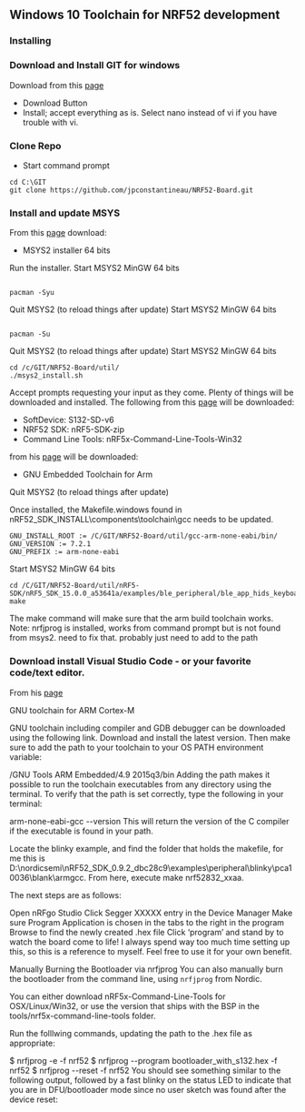 ## Windows 10 Toolchain for NRF52 development

### Installing

### Download and Install GIT for windows

Download from this [page](https://gitforwindows.org/)

- Download Button
- Install; accept everything as is.  Select nano instead of vi if you have trouble with vi.

### Clone Repo

- Start command prompt

```
cd C:\GIT
git clone https://github.com/jpconstantineau/NRF52-Board.git

```

### Install and update MSYS

From this [page](http://www.msys2.org/) download:

- MSYS2 installer 64 bits

Run the installer.
Start MSYS2 MinGW 64 bits

```

pacman -Syu

```

Quit MSYS2 (to reload things after update)
Start MSYS2 MinGW 64 bits

```

pacman -Su

```

Quit MSYS2 (to reload things after update)
Start MSYS2 MinGW 64 bits

```
cd /c/GIT/NRF52-Board/util/
./msys2_install.sh
```

Accept prompts requesting your input as they come.  Plenty of things will be downloaded and installed.  The following
from this [page](https://www.nordicsemi.com/eng/Products/Bluetooth-low-energy/nRF52832#Downloads) will be downloaded:

- SoftDevice: S132-SD-v6
- NRF52 SDK: nRF5-SDK-zip
- Command Line Tools: nRF5x-Command-Line-Tools-Win32

from his [page](https://developer.arm.com/open-source/gnu-toolchain/gnu-rm/downloads) will be downloaded:

- GNU Embedded Toolchain for Arm

Quit MSYS2 (to reload things after update)

Once installed, the Makefile.windows found in nRF52_SDK_INSTALL\components\toolchain\gcc
needs to be updated.

```
GNU_INSTALL_ROOT := /C/GIT/NRF52-Board/util/gcc-arm-none-eabi/bin/
GNU_VERSION := 7.2.1
GNU_PREFIX := arm-none-eabi

```

Start MSYS2 MinGW 64 bits

```
cd /C/GIT/NRF52-Board/util/nRF5-SDK/nRF5_SDK_15.0.0_a53641a/examples/ble_peripheral/ble_app_hids_keyboard/pca10040/s132/armgcc
make
```

The make command will make sure that the arm  build toolchain works.
Note: nrfjprog is installed, works from command prompt but is not found from msys2. need to fix that. probably just need to add to the path

### Download install Visual Studio Code - or your favorite code/text editor.

From his [page](https://code.visualstudio.com/)



GNU toolchain for ARM Cortex-M

GNU toolchain including compiler and GDB debugger can be downloaded using the following link. 
Download and install the latest version. 
Then make sure to add the path to your toolchain to your OS PATH environment variable:

<path to install directory>/GNU Tools ARM Embedded/4.9 2015q3/bin
Adding the path makes it possible to run the toolchain executables from any directory using the terminal. 
To verify that the path is set correctly, type the following in your terminal:

arm-none-eabi-gcc --version
This will return the version of the C compiler if the executable is found in your path.


Locate the blinky example, and find the folder that holds the makefile, 
for me this is D:\nordicsemi\nRF52_SDK_0.9.2_dbc28c9\examples\peripheral\blinky\pca10036\blank\armgcc. 
From here, execute make nrf52832_xxaa.

The next steps are as follows:

Open nRFgo Studio
Click Segger XXXXX entry in the Device Manager
Make sure Program Application is chosen in the tabs to the right in the program
Browse to find the newly created .hex file
Click ‘program’ and stand by to watch the board come to life!
I always spend way too much time setting up this, so this is a reference to myself. Feel free to use it for your own benefit.


Manually Burning the Bootloader via nrfjprog
You can also manually burn the bootloader from the command line, using `nrfjprog` from Nordic.

You can either download nRF5x-Command-Line-Tools for OSX/Linux/Win32, or use the version that ships with the BSP in the tools/nrf5x-command-line-tools folder.

Run the folllwing commands, updating the path to the .hex file as appropriate:

$ nrfjprog -e -f nrf52
$ nrfjprog --program bootloader_with_s132.hex -f nrf52
$ nrfjprog --reset -f nrf52
You should see something similar to the following output, 
followed by a fast blinky on the status LED to indicate that you are in DFU/bootloader mode since no user sketch was found after the device reset:
